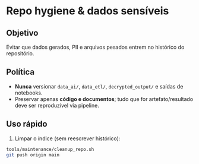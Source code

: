 # Repo hygiene & dados sensíveis

## Objetivo

Evitar que dados gerados, PII e arquivos pesados entrem no histórico do repositório.

## Política

- **Nunca** versionar `data_ai/`, `data_etl/`, `decrypted_output/` e saídas de notebooks.
- Preservar apenas **código e documentos**; tudo que for artefato/resultado deve ser reproduzível via pipeline.

## Uso rápido

1. Limpar o índice (sem reescrever histórico):

```bash
tools/maintenance/cleanup_repo.sh
git push origin main
```
